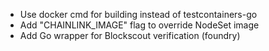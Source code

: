 - Use docker cmd for building instead of testcontainers-go
- Add "CHAINLINK_IMAGE" flag to override NodeSet image
- Add Go wrapper for Blockscout verification (foundry)